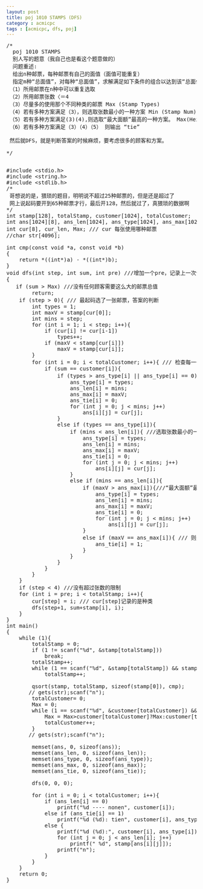 ```yaml
---
layout: post
title: poj 1010 STAMPS (DFS)
category : acmicpc
tags : [acmicpc, dfs, poj]
---
```


<pre>/*  
  poj 1010 STAMPS  
  别人写的题意（我自己也是看这个题意做的）  
  问题重述:  
  给出n种邮票，每种邮票有自己的面值（面值可能重复）  
  指定m种“总面值”，对每种“总面值”，求解满足如下条件的组合以达到该“总面值”  
 （1）所用邮票在n种中可以重复选取  
 （2）所用邮票张数〈＝4  
 （3）尽量多的使用那个不同种类的邮票 Max (Stamp Types)  
 （4）若有多种方案满足（3），则选取张数最小的一种方案 Min (Stamp Num)  
 （5）若有多种方案满足(3)(4),则选取“最大面额”最高的一种方案。 Max(Heightest Value)  
 （6）若有多种方案满足（3）（4）（5） 则输出 “tie”  
   
 然后就DFS，就是判断答案的时候麻烦，要考虑很多的顾客和方案。  
  
*/</pre>  
<!--more-->  
<pre>  
#include &lt;stdio.h&gt;  
#include &lt;string.h&gt;  
#include &lt;stdlib.h&gt;  
/*  
 哥想说的是，猥琐的题目，明明说不超过25种邮票的，但是还是超过了  
 网上说起码要开到65种邮票才行，最后开128，然后就过了，真猥琐的数据啊  
*/  
int stamp[128], totalStamp, customer[1024], totalCustomer;  
int ans[1024][8], ans_len[1024], ans_type[1024], ans_max[1024], ans_tie[1024];  
int cur[8], cur_len, Max; /// cur 每张使用哪种邮票  
//char str[4096];  

int cmp(const void *a, const void *b)  
{  
    return *((int*)a) - *((int*)b);  
}  
void dfs(int step, int sum, int pre) ///增加一个pre，记录上一次使用的邮票，就过了样例  
{  
   if (sum &gt; Max) ///没有任何顾客需要这么大的邮票总值  
        return;  
    if (step &gt; 0){ /// 最起码选了一张邮票，答案的判断  
        int types = 1;  
        int maxV = stamp[cur[0]];  
        int mins = step;  
        for (int i = 1; i &lt; step; i++){  
            if (cur[i] != cur[i-1])  
                types++;  
            if (maxV &lt; stamp[cur[i]])  
                maxV = stamp[cur[i]];  
        }  
        for (int i = 0; i &lt; totalCustomer; i++){ /// 检查每一个顾客  
            if (sum == customer[i]){  
                if (types &gt; ans_type[i] || ans_type[i] == 0){ ///尽量多的使用那个不同种类的邮票 Max (Stamp Types)  
                    ans_type[i] = types;  
                    ans_len[i] = mins;  
                    ans_max[i] = maxV;  
                    ans_tie[i] = 0;  
                    for (int j = 0; j &lt; mins; j++)  
                        ans[i][j] = cur[j];  
                }  
                else if (types == ans_type[i]){  
                    if (mins &lt; ans_len[i]){ ///选取张数最小的一种方案 Min (Stamp Num)  
                        ans_type[i] = types;  
                        ans_len[i] = mins;  
                        ans_max[i] = maxV;  
                        ans_tie[i] = 0;  
                        for (int j = 0; j &lt; mins; j++)  
                            ans[i][j] = cur[j];  
                    }  
                    else if (mins == ans_len[i]){  
                        if (maxV &gt; ans_max[i]){///“最大面额”最高的一种方案。 Max(Heightest Value)  
                            ans_type[i] = types;  
                            ans_len[i] = mins;  
                            ans_max[i] = maxV;  
                            ans_tie[i] = 0;  
                            for (int j = 0; j &lt; mins; j++)  
                                ans[i][j] = cur[j];  
                        }  
                        else if (maxV == ans_max[i]){ /// 则是 “tie”  
                            ans_tie[i] = 1;   
                        }  
                    }  
                }  
            }  
        }  
    }  
    if (step &lt; 4) ///没有超过张数的限制  
    for (int i = pre; i &lt; totalStamp; i++){  
        cur[step] = i; /// cur[step]记录的是种类  
        dfs(step+1, sum+stamp[i], i);  
    }  
}  
int main()  
{  
    while (1){  
        totalStamp = 0;  
        if (1 != scanf("%d", &amp;stamp[totalStamp]))  
            break;  
        totalStamp++;  
        while (1 == scanf("%d", &amp;stamp[totalStamp]) &amp;&amp; stamp[totalStamp])  
            totalStamp++;  
        
        qsort(stamp, totalStamp, sizeof(stamp[0]), cmp);  
       // gets(str);scanf("n");  
        totalCustomer= 0;  
        Max = 0;  
        while (1 == scanf("%d", &amp;customer[totalCustomer]) &amp;&amp; customer[totalCustomer]){  
            Max = Max&gt;customer[totalCustomer]?Max:customer[totalCustomer];  
            totalCustomer++;  
        }  
       // gets(str);scanf("n");  
        
        memset(ans, 0, sizeof(ans));  
        memset(ans_len, 0, sizeof(ans_len));  
        memset(ans_type, 0, sizeof(ans_type));  
        memset(ans_max, 0, sizeof(ans_max));  
        memset(ans_tie, 0, sizeof(ans_tie));  
        
        dfs(0, 0, 0);  
        
        for (int i = 0; i &lt; totalCustomer; i++){  
            if (ans_len[i] == 0)  
                printf("%d ---- nonen", customer[i]);  
            else if (ans_tie[i] == 1)  
                printf("%d (%d): tien", customer[i], ans_type[i]);  
            else {  
                printf("%d (%d):", customer[i], ans_type[i]);  
                for (int j = 0; j &lt; ans_len[i]; j++)  
                    printf(" %d", stamp[ans[i][j]]);  
                printf("n");  
            }  
        }  
    }  
    return 0;  
}</pre>  
